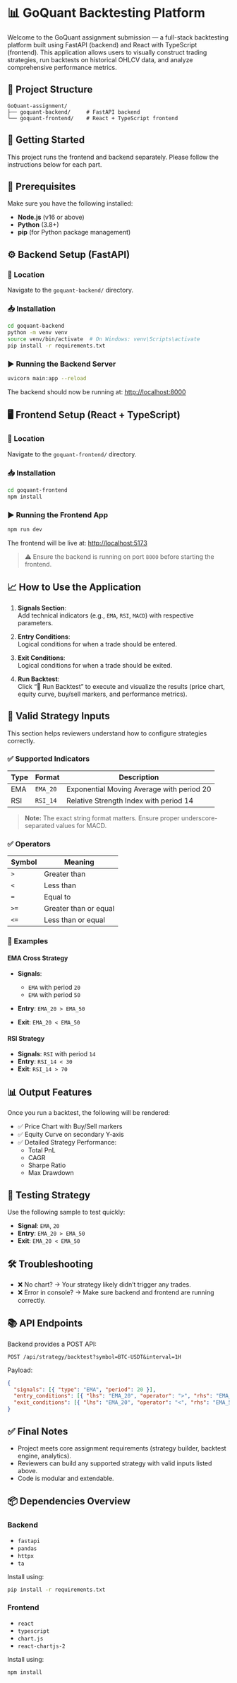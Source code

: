 # 📊 GoQuant Backtesting Platform

Welcome to the GoQuant assignment submission — a full-stack backtesting platform built using FastAPI (backend) and React with TypeScript (frontend). This application allows users to visually construct trading strategies, run backtests on historical OHLCV data, and analyze comprehensive performance metrics.

## 📁 Project Structure

```
GoQuant-assignment/
├── goquant-backend/     # FastAPI backend
└── goquant-frontend/    # React + TypeScript frontend
```

## 🚀 Getting Started

This project runs the frontend and backend separately. Please follow the instructions below for each part.

## 🧠 Prerequisites

Make sure you have the following installed:

- **Node.js** (v16 or above)
- **Python** (3.8+)
- **pip** (for Python package management)

## ⚙️ Backend Setup (FastAPI)

### 📌 Location
Navigate to the `goquant-backend/` directory.

### 📥 Installation

```bash
cd goquant-backend
python -m venv venv
source venv/bin/activate  # On Windows: venv\Scripts\activate
pip install -r requirements.txt
```

### ▶️ Running the Backend Server

```bash
uvicorn main:app --reload
```

The backend should now be running at: [http://localhost:8000](http://localhost:8000)

## 🖥️ Frontend Setup (React + TypeScript)

### 📌 Location
Navigate to the `goquant-frontend/` directory.

### 📥 Installation

```bash
cd goquant-frontend
npm install
```

### ▶️ Running the Frontend App

```bash
npm run dev
```

The frontend will be live at: [http://localhost:5173](http://localhost:5173)

> ⚠️ Ensure the backend is running on port `8000` before starting the frontend.

## 📈 How to Use the Application

1. **Signals Section**:  
   Add technical indicators (e.g., `EMA`, `RSI`, `MACD`) with respective parameters.

2. **Entry Conditions**:  
   Logical conditions for when a trade should be entered.

3. **Exit Conditions**:  
   Logical conditions for when a trade should be exited.

4. **Run Backtest**:  
   Click “🚀 Run Backtest” to execute and visualize the results (price chart, equity curve, buy/sell markers, and performance metrics).

## 🧠 Valid Strategy Inputs

This section helps reviewers understand how to configure strategies correctly.

### ✅ Supported Indicators

| Type | Format | Description |
|------|--------|-------------|
| EMA | `EMA_20` | Exponential Moving Average with period 20 |
| RSI | `RSI_14` | Relative Strength Index with period 14 |

> **Note:** The exact string format matters. Ensure proper underscore-separated values for MACD.

### ✅ Operators

| Symbol | Meaning |
|--------|---------|
| `>`    | Greater than |
| `<`    | Less than |
| `=`    | Equal to |
| `>=`   | Greater than or equal |
| `<=`   | Less than or equal |

### 📌 Examples

#### EMA Cross Strategy

- **Signals**:  
  - `EMA` with period `20`  
  - `EMA` with period `50`

- **Entry**: `EMA_20 > EMA_50`  
- **Exit**: `EMA_20 < EMA_50`

#### RSI Strategy

- **Signals**: `RSI` with period `14`  
- **Entry**: `RSI_14 < 30`  
- **Exit**: `RSI_14 > 70`



## 📊 Output Features

Once you run a backtest, the following will be rendered:

- ✅ Price Chart with Buy/Sell markers  
- ✅ Equity Curve on secondary Y-axis  
- ✅ Detailed Strategy Performance:
  - Total PnL
  - CAGR
  - Sharpe Ratio
  - Max Drawdown

## 🧪 Testing Strategy

Use the following sample to test quickly:

- **Signal**: `EMA`, `20`
- **Entry**: `EMA_20 > EMA_50`
- **Exit**: `EMA_20 < EMA_50`

## 🛠 Troubleshooting

- ❌ No chart? → Your strategy likely didn’t trigger any trades.
- ❌ Error in console? → Make sure backend and frontend are running correctly.

## 📚 API Endpoints

Backend provides a POST API:

```
POST /api/strategy/backtest?symbol=BTC-USDT&interval=1H
```

Payload:

```json
{
  "signals": [{ "type": "EMA", "period": 20 }],
  "entry_conditions": [{ "lhs": "EMA_20", "operator": ">", "rhs": "EMA_50" }],
  "exit_conditions": [{ "lhs": "EMA_20", "operator": "<", "rhs": "EMA_50" }]
}
```

## ✅ Final Notes

- Project meets core assignment requirements (strategy builder, backtest engine, analytics).
- Reviewers can build any supported strategy with valid inputs listed above.
- Code is modular and extendable.

## 📦 Dependencies Overview

### Backend

- `fastapi`
- `pandas`
- `httpx`
- `ta`

Install using:

```bash
pip install -r requirements.txt
```

### Frontend

- `react`
- `typescript`
- `chart.js`
- `react-chartjs-2`

Install using:

```bash
npm install
```

